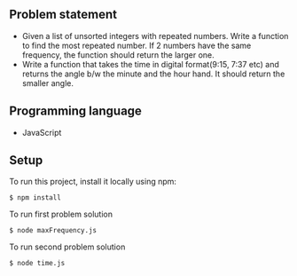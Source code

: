 ## Problem statement
* Given a list of unsorted integers with repeated numbers. Write a function to find the most repeated number. If 2 numbers have the same frequency, the function should return the larger one.
* Write a function that takes the time in digital format(9:15, 7:37 etc) and returns the angle b/w the minute and the hour hand. It should return the smaller angle.

## Programming language
* JavaScript

## Setup
To run this project, install it locally using npm:

```
$ npm install
```
To run first problem solution
```
$ node maxFrequency.js
```
To run second problem solution
```
$ node time.js
```
